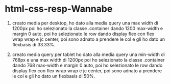 html-css-resp-Wannabe
===

1. creato media per desktop, ho dato alla media query una max width di 1200px poi ho selezionato la classe .container dando 1200 max-width e margin 0 auto, poi ho selezionato le row dando display flex con flex wrap wrap e jc center, poi sono adnato a prendere le col e gli ho dato un flexbasis di 33.33%.

2. creato media query per tablet ho dato alla media query una min-width di 768px e una max width di 1200px poi ho selezionato la classe .container dando 768 max-width e margin 0 auto, poi ho selezionato le row dando display flex con flex wrap wrap e jc center, poi sono adnato a prendere le col e gli ho dato un flexbasis di 50%.